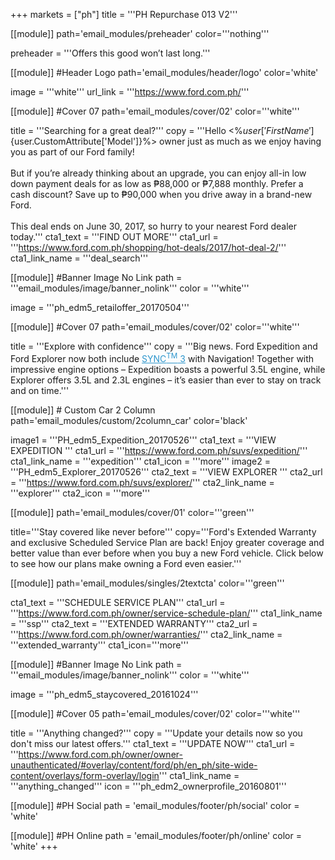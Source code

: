+++
markets = ["ph"]
title = '''PH Repurchase 013 V2'''

[[module]]
path='email_modules/preheader'
color='''nothing'''

preheader = '''Offers this good won’t last long.'''

[[module]] #Header Logo
path='email_modules/header/logo'
color='white'

  image = '''white'''
  url_link = '''https://www.ford.com.ph/'''

[[module]] #Cover 07
path='email_modules/cover/02'
color='''white''' 

  title = '''Searching for a great deal?'''
  copy = '''Hello <%${user['FirstName']}%><br /><br />We hope you continue to be a proud <%${user.CustomAttribute['Model']}%> owner just as much as we enjoy having you as part of our Ford family!<br /><br />But if you’re already thinking about an upgrade, you can enjoy all-in low down payment deals for as low as ₱88,000 or ₱7,888 monthly. Prefer a cash discount? Save up to ₱90,000 when you drive away in a brand-new Ford.<br /><br />This deal ends on June 30, 2017, so hurry to your nearest Ford dealer today.'''
  cta1_text = '''FIND OUT MORE'''
  cta1_url = '''https://www.ford.com.ph/shopping/hot-deals/2017/hot-deal-2/'''
  cta1_link_name = '''deal_search'''

[[module]] #Banner Image No Link
path = '''email_modules/image/banner_nolink'''
color = '''white'''

  image = '''ph_edm5_retailoffer_20170504'''

[[module]] #Cover 07
path='email_modules/cover/02'
color='''white''' 

  title = '''Explore with confidence'''
  copy = '''Big news. Ford Expedition and Ford Explorer now both include <a href="https://www.ford.com.ph/engineering/sync/" name="sync3" style="text-decoration:underline; color:#2d96cd;">SYNC<sup>TM</sup> 3</a> with Navigation! Together with impressive engine options – Expedition boasts a powerful 3.5L engine, while Explorer offers 3.5L and 2.3L engines – it’s easier than ever to stay on track and on time.'''

[[module]] # Custom Car 2 Column
path='email_modules/custom/2column_car'
color='black'

  image1 = '''PH_edm5_Expedition_20170526'''
  cta1_text = '''VIEW EXPEDITION '''
  cta1_url = '''https://www.ford.com.ph/suvs/expedition/'''
  cta1_link_name = '''expedition'''
  cta1_icon = '''more'''
  image2 = '''PH_edm5_Explorer_20170526'''
  cta2_text = '''VIEW EXPLORER '''
  cta2_url = '''https://www.ford.com.ph/suvs/explorer/'''
  cta2_link_name = '''explorer'''
  cta2_icon = '''more'''

[[module]]
path='email_modules/cover/01'
color='''green'''
	
title='''Stay covered like never before'''
copy='''Ford's Extended Warranty and exclusive Scheduled Service Plan are back! Enjoy greater coverage and better value than ever before when you buy a new Ford vehicle. Click below to see how our plans make owning a Ford even easier.'''

[[module]]
path='email_modules/singles/2textcta'
color='''green'''
	
cta1_text = '''SCHEDULE SERVICE PLAN'''
cta1_url = '''https://www.ford.com.ph/owner/service-schedule-plan/'''
cta1_link_name = '''ssp'''
cta2_text = '''EXTENDED WARRANTY'''
cta2_url = '''https://www.ford.com.ph/owner/warranties/'''
cta2_link_name = '''extended_warranty'''
cta1_icon='''more'''

[[module]] #Banner Image No Link
path = '''email_modules/image/banner_nolink'''
color = '''white'''

  image = '''ph_edm5_staycovered_20161024'''

[[module]] #Cover 05
path='email_modules/cover/02'
color='''white'''

  title = '''Anything changed?'''
  copy = '''Update your details now so you don't miss our latest offers.'''
  cta1_text = '''UPDATE NOW'''
  cta1_url = '''https://www.ford.com.ph/owner/owner-unauthenticated/#overlay/content/ford/ph/en_ph/site-wide-content/overlays/form-overlay/login'''
  cta1_link_name = '''anything_changed'''
  icon = '''ph_edm2_ownerprofile_20160801'''

[[module]] #PH Social
path = 'email_modules/footer/ph/social'
color = 'white'

[[module]] #PH Online
path = 'email_modules/footer/ph/online'
color = 'white'
+++